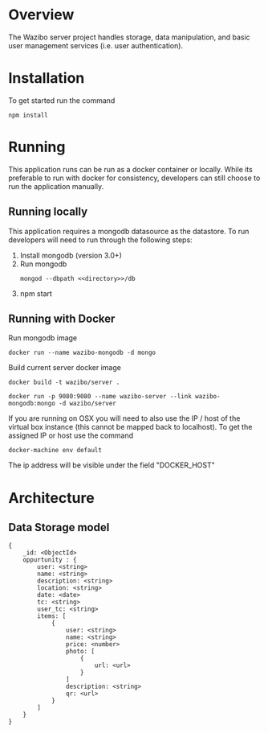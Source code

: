 # Overview

The Wazibo server project handles storage, data manipulation, and basic user management services (i.e. user authentication).

# Installation

To get started run the command

``` 
npm install 
```

# Running

This application runs can be run as a docker container or locally. While its preferable to run with docker for consistency, 
developers can still choose to run the application manually.

## Running locally

This application requires a mongodb datasource as the datastore. To run developers will need to run through the following steps:

1. Install mongodb (version 3.0+) 
2. Run mongodb 
	```
	mongod --dbpath <<directory>>/db
	```
3. npm start

## Running with Docker

Run mongodb image
```
docker run --name wazibo-mongodb -d mongo
```
Build current server docker image
```
docker build -t wazibo/server .
```

```
docker run -p 9080:9080 --name wazibo-server --link wazibo-mongodb:mongo -d wazibo/server
```

If you are running on OSX you will need to also use the IP / host of the virtual box instance (this cannot be mapped back to localhost).
To get the assigned IP or host use the command

```
docker-machine env default
```

The ip address will be visible under the field "DOCKER_HOST"


# Architecture


## Data Storage model

```
{
	_id: <ObjectId>	
	oppurtunity : {
		user: <string>
		name: <string>
		description: <string>
		location: <string>
		date: <date>
		tc: <string>
		user_tc: <string>
		items: [
			{
				user: <string>
				name: <string>
				price: <number>
				photo: [
					{
						url: <url>	
					}	
				]
				description: <string>
				qr: <url>
			}	
		]
	}	
}
```